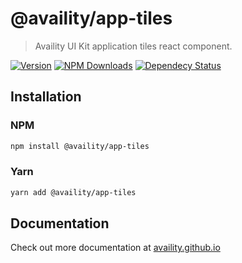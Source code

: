 # @availity/app-tiles

> Availity UI Kit application tiles react component.

[![Version](https://img.shields.io/npm/v/@availity/app-tiles.svg?style=for-the-badge)](https://www.npmjs.com/package/@availity/app-tiles)
[![NPM Downloads](https://img.shields.io/npm/dt/@availity/app-tiles.svg?style=for-the-badge)](https://www.npmjs.com/package/@availity/app-tiles)
[![Dependecy Status](https://img.shields.io/librariesio/release/npm/@availity/app-tiles?style=for-the-badge)](https://github.com/Availity/availity-react/blob/master/packages/app-tiles/package.json)

## Installation

### NPM

```bash
npm install @availity/app-tiles
```

### Yarn

```bash
yarn add @availity/app-tiles
```

## Documentation

Check out more documentation at [availity.github.io](https://availity.github.io/availity-react/components/app-icon)
